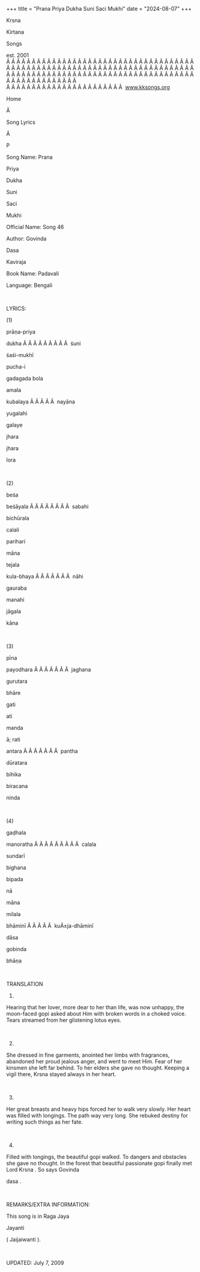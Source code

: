 +++ 
title = "Prana Priya Dukha Suni Saci Mukhi"
date = "2024-08-07"
+++

Krsna
 
Kirtana
 
Songs

est. 2001
Â Â Â Â Â Â Â Â Â Â Â Â Â Â Â Â Â Â Â Â Â Â Â Â Â Â Â Â Â Â Â Â Â Â Â Â Â Â Â Â Â Â Â Â Â Â Â Â Â Â Â Â Â Â Â Â Â Â Â Â Â Â Â Â Â Â Â Â Â Â Â Â Â Â Â Â Â Â Â Â Â Â Â Â Â Â Â Â Â Â Â Â Â Â Â Â Â Â Â Â Â Â Â Â Â Â Â Â Â Â Â Â Â Â Â Â Â Â Â Â Â Â Â Â Â  
Â Â Â Â Â Â Â Â Â Â Â Â Â Â Â Â Â Â Â Â Â Â Â  
www.kksongs.org








Home


Ã 
 
Song Lyrics
 
Ã 
 
P


Song Name: 
Prana
 
Priya
 
Dukha
 
Suni


Saci
 
Mukhi


Official Name: Song 46


Author: 
Govinda
 
Dasa
 
Kaviraja


Book Name: 
Padavali


Language: 
Bengali


 


LYRICS:


(1)


prāṇa-priya
 
dukha
Â Â Â Â Â Â Â Â Â  
śuni
 
śaśi-mukhī


pucha-i
 
gadagada
 bola


amala
 
kubalaya
Â Â Â Â Â  
nayāna
 
yugalahi


galaye
 
jhara
 
jhara


lora


 


(2)


beśa
 
beśāyala
Â Â Â Â Â Â Â Â  
sabahi
 
bichūrala


calali
 
parihari
 
māna


tejala
 
kula-bhaya
Â Â Â Â Â Â Â  
nāhi
 
gauraba


manahi
 
jāgala
 
kāna


 


(3)


pīna
 
payodhara
Â Â Â Â Â Â Â  
jaghana
 
gurutara


bhāre
 
gati
 
ati


manda


ā;
rati
 
antara
Â Â Â Â Â Â Â  
pantha
 
dūratara


bihika
 
biracana
 
ninda


 


(4)


gaḍhala
 
manoratha
Â Â Â Â Â Â Â Â Â  
calala
 
sundarī


bighana
 
bipada
 
nā
 
māna


milala
 
bhāminī
Â Â Â Â Â  
kuÃ±ja-dhāminī


dāsa
 
gobinda
 
bhāṇa


 


TRANSLATION


1)
Hearing that her lover, more 
dear
 to her than life,
was now unhappy, the moon-faced 
gopi
 asked about Him
with broken words in a choked voice. Tears streamed from her glistening lotus
eyes.


 


2)
She dressed in fine garments, anointed her limbs with fragrances, abandoned her
proud jealous anger, and went to meet Him. Fear of her kinsmen she left far
behind. To her elders she gave no thought. Keeping a vigil there, 
Krsna
 stayed always in her heart.


 


3)
Her great breasts and heavy hips forced her to walk very slowly. Her heart was
filled with longings. 
The path way very long.
 She
rebuked destiny for writing such things as her fate.


 


4)
Filled with longings, the beautiful 
gopi
 walked. To
dangers and obstacles she gave no thought. In the forest that beautiful
passionate 
gopi
 finally met Lord 
Krsna
.
So says 
Govinda
 
dasa
.


 


REMARKS/EXTRA INFORMATION:


This
song is in Raga 
Jaya
 
Jayanti

(
Jaijaiwanti
).


 


UPDATED:
 July 7, 2009